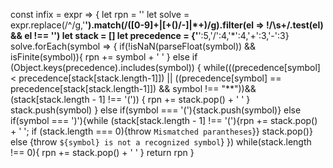 const infix  = expr => {
  let rpn = ''
  let solve = expr.replace(/\^/g,'**').match(/([0-9]+|[\+\(\)\/\-]|\*+)/g).filter(el => !/\s+/.test(el) && el !== '')
  let stack = []
  let precedence = {'**':5,'/':4,'*':4,'+':3,'-':3}
  solve.forEach(symbol => {
    if(!isNaN(parseFloat(symbol)) && isFinite(symbol)){
      rpn += symbol + ' '
    }
    else if (Object.keys(precedence).includes(symbol)) {
      while(((precedence[symbol] < precedence[stack[stack.length-1]]) || ((precedence[symbol] == precedence[stack[stack.length-1]]) && symbol !== "**"))&&(stack[stack.length - 1] !== '(')) {
        rpn += stack.pop() +  ' '
      }
      stack.push(symbol)
    }
    else if(symbol === '('){stack.push(symbol)}
    else if(symbol === ')'){while (stack[stack.length - 1] !== '('){rpn += stack.pop() + ' '; if (stack.length === 0){throw `Mismatched parantheses`}} stack.pop()}
    else {throw `${symbol} is not a recognized symbol`}
  })
  while(stack.length !== 0){
    rpn += stack.pop() +  ' '
  }
  return rpn
}
